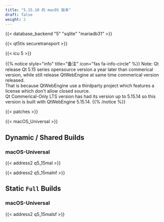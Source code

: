 ```yaml
---
title: "5.15.10 的 macOS 版本"
draft: false
weight: 2
---
```


{{< database_backend "5" "sqlite" "mariadb31" >}}

{{< qt5tls securetransport >}}

{{< icu 5 >}}

{{% notice style="info" title="备注"  icon="fas fa-info-circle" %}}
Note: Qt release Qt 5.15 series opensource version a year later than commerical version, while still release QtWebEngine at same time commerical version released.  
That is because QtWebEngine use a thirdparty project which features a license which don't allow closed source.  
Qt Commerical-Only LTS version has had its version up to 5.15.14 so this version is built with QtWebEngine 5.15.14.
{{% /notice %}}

{{< patches >}}

{{< macOS_Universal >}}

## Dynamic / Shared Builds

### macOS-Universal

{{< address2 q5_15mal >}}

{{< address2 q5_15malnf >}}

## Static `Full` Builds

### macOS-Universal

{{< address2 q5_15malsf >}}
